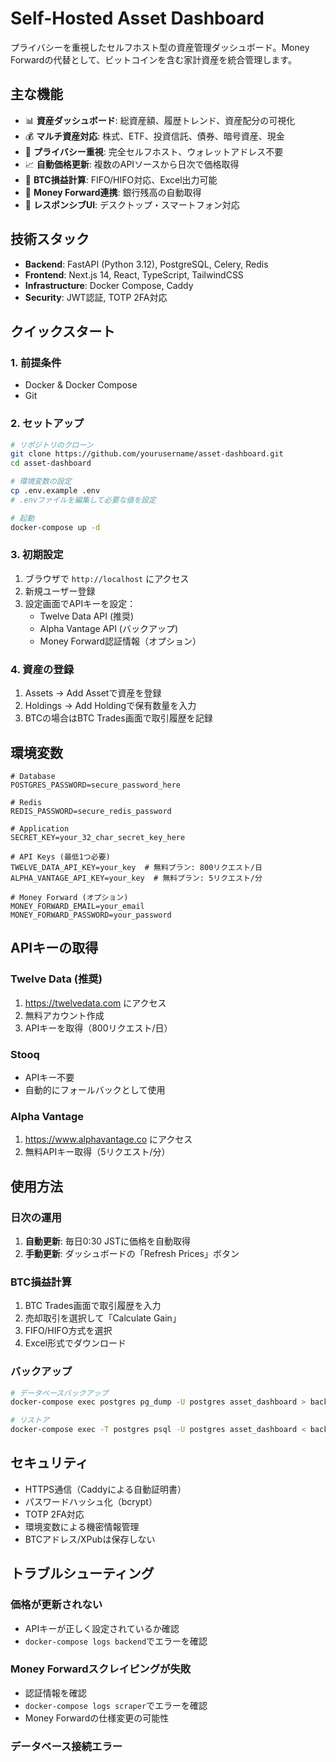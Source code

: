 # Self-Hosted Asset Dashboard

プライバシーを重視したセルフホスト型の資産管理ダッシュボード。Money Forwardの代替として、ビットコインを含む家計資産を統合管理します。

## 主な機能

- 📊 **資産ダッシュボード**: 総資産額、履歴トレンド、資産配分の可視化
- 💰 **マルチ資産対応**: 株式、ETF、投資信託、債券、暗号資産、現金
- 🔐 **プライバシー重視**: 完全セルフホスト、ウォレットアドレス不要
- 📈 **自動価格更新**: 複数のAPIソースから日次で価格取得
- 💸 **BTC損益計算**: FIFO/HIFO対応、Excel出力可能
- 🏦 **Money Forward連携**: 銀行残高の自動取得
- 📱 **レスポンシブUI**: デスクトップ・スマートフォン対応

## 技術スタック

- **Backend**: FastAPI (Python 3.12), PostgreSQL, Celery, Redis
- **Frontend**: Next.js 14, React, TypeScript, TailwindCSS
- **Infrastructure**: Docker Compose, Caddy
- **Security**: JWT認証, TOTP 2FA対応

## クイックスタート

### 1. 前提条件

- Docker & Docker Compose
- Git

### 2. セットアップ

```bash
# リポジトリのクローン
git clone https://github.com/yourusername/asset-dashboard.git
cd asset-dashboard

# 環境変数の設定
cp .env.example .env
# .envファイルを編集して必要な値を設定

# 起動
docker-compose up -d
```

### 3. 初期設定

1. ブラウザで `http://localhost` にアクセス
2. 新規ユーザー登録
3. 設定画面でAPIキーを設定：
   - Twelve Data API (推奨)
   - Alpha Vantage API (バックアップ)
   - Money Forward認証情報（オプション）

### 4. 資産の登録

1. Assets → Add Assetで資産を登録
2. Holdings → Add Holdingで保有数量を入力
3. BTCの場合はBTC Trades画面で取引履歴を記録

## 環境変数

```env
# Database
POSTGRES_PASSWORD=secure_password_here

# Redis  
REDIS_PASSWORD=secure_redis_password

# Application
SECRET_KEY=your_32_char_secret_key_here

# API Keys (最低1つ必要)
TWELVE_DATA_API_KEY=your_key  # 無料プラン: 800リクエスト/日
ALPHA_VANTAGE_API_KEY=your_key  # 無料プラン: 5リクエスト/分

# Money Forward (オプション)
MONEY_FORWARD_EMAIL=your_email
MONEY_FORWARD_PASSWORD=your_password
```

## APIキーの取得

### Twelve Data (推奨)
1. https://twelvedata.com にアクセス
2. 無料アカウント作成
3. APIキーを取得（800リクエスト/日）

### Stooq
- APIキー不要
- 自動的にフォールバックとして使用

### Alpha Vantage
1. https://www.alphavantage.co にアクセス
2. 無料APIキー取得（5リクエスト/分）

## 使用方法

### 日次の運用

1. **自動更新**: 毎日0:30 JSTに価格を自動取得
2. **手動更新**: ダッシュボードの「Refresh Prices」ボタン

### BTC損益計算

1. BTC Trades画面で取引履歴を入力
2. 売却取引を選択して「Calculate Gain」
3. FIFO/HIFO方式を選択
4. Excel形式でダウンロード

### バックアップ

```bash
# データベースバックアップ
docker-compose exec postgres pg_dump -U postgres asset_dashboard > backup.sql

# リストア
docker-compose exec -T postgres psql -U postgres asset_dashboard < backup.sql
```

## セキュリティ

- HTTPS通信（Caddyによる自動証明書）
- パスワードハッシュ化（bcrypt）
- TOTP 2FA対応
- 環境変数による機密情報管理
- BTCアドレス/XPubは保存しない

## トラブルシューティング

### 価格が更新されない
- APIキーが正しく設定されているか確認
- `docker-compose logs backend`でエラーを確認

### Money Forwardスクレイピングが失敗
- 認証情報を確認
- `docker-compose logs scraper`でエラーを確認
- Money Forwardの仕様変更の可能性

### データベース接続エラー
```bash

